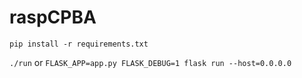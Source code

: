 # raspCPBA

`pip install -r requirements.txt`

`./run` or `FLASK_APP=app.py FLASK_DEBUG=1 flask run --host=0.0.0.0`
